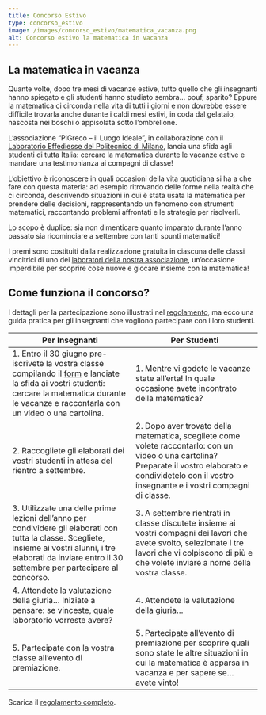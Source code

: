 ```yaml
---
title: Concorso Estivo
type: concorso_estivo
image: /images/concorso_estivo/matematica_vacanza.png
alt: Concorso estivo la matematica in vacanza
---
```

## La matematica in vacanza

Quante volte, dopo tre mesi di vacanze estive, tutto quello che gli insegnanti hanno spiegato e gli studenti hanno studiato sembra… pouf, sparito? Eppure la matematica ci circonda nella vita di tutti i giorni e non dovrebbe essere difficile trovarla anche durante i caldi mesi estivi, in coda dal gelataio, nascosta nei boschi o appisolata sotto l’ombrellone.

L’associazione “PiGreco – il Luogo Ideale”, in collaborazione con il [Laboratorio Effediesse del Politecnico di Milano](http://effediesse.mate.polimi.it/), lancia una sfida agli studenti di tutta Italia: cercare la matematica durante le vacanze estive e mandare una testimonianza ai compagni di classe!

L’obiettivo è riconoscere in quali occasioni della vita quotidiana si ha a che fare con questa materia: ad esempio ritrovando delle forme nella realtà che ci circonda, descrivendo situazioni in cui è stata usata la matematica per prendere delle decisioni, rappresentando un fenomeno con strumenti matematici, raccontando problemi affrontati e le strategie per risolverli.

Lo scopo è duplice: sia non dimenticare quanto imparato durante l’anno passato sia ricominciare a settembre con tanti spunti matematici!

I premi sono costituiti dalla realizzazione gratuita in ciascuna delle classi vincitrici di uno dei [laboratori della nostra associazione](http://pigreco.luogoideale.org/concorso_estivo_laboratori/), un’occasione imperdibile per scoprire cose nuove e giocare insieme con la matematica!

## Come funziona il concorso?

I dettagli per la partecipazione sono illustrati nel [regolamento](https://pigreco.luogoideale.org/volantini/Regolamento_matematica_in_vacanza.pdf), ma ecco una guida pratica per gli insegnanti che vogliono partecipare con i loro studenti. 

<table>
  <thead>
    <tr>
      <th>Per Insegnanti</th>
      <th>Per Studenti</th>
    </tr>
  </thead>
  <tbody>
    <tr>
        <td> 1. Entro il 30 giugno pre-iscrivete la vostra classe compilando il <a href="https://forms.gle/57HGQtdDB6VEAUZK6" target="_blank">form</a> e lanciate la sfida ai vostri studenti: cercare la matematica durante le vacanze e raccontarla con un video o una cartolina.</td>
      <td> 1. Mentre vi godete le vacanze state all’erta! In quale occasione avete incontrato della matematica?</td>
    </tr>
    <tr>
      <td>2. Raccogliete gli elaborati dei vostri studenti in attesa del rientro a settembre.</td>
    <td>2. Dopo aver trovato della matematica, scegliete come volete raccontarlo: con un video o una cartolina? Preparate il vostro elaborato e condividetelo con il vostro insegnante e i vostri compagni di classe.</td>
    </tr>
    <tr>
    <td>3. Utilizzate una delle prime lezioni dell’anno per condividere gli elaborati con tutta la classe. Scegliete, insieme ai vostri alunni, i tre elaborati da inviare entro il 30 settembre per partecipare al concorso.</td>
    <td>3. A settembre rientrati in classe discutete insieme ai vostri compagni dei lavori che avete svolto, selezionate i tre lavori che vi colpiscono di più e che volete inviare a nome della vostra classe.</td>
    </tr>
    <tr>
      <td>4. Attendete la valutazione della giuria… Iniziate a pensare: se vinceste, quale laboratorio vorreste avere?</td>
      <td>4. Attendete la valutazione della giuria… </td>
    </tr>
    <tr>
      <td>5. Partecipate con la vostra classe all’evento di premiazione.</td>
   <td>5. Partecipate all’evento di premiazione per scoprire quali sono state le altre situazioni in cui la matematica è apparsa in vacanza e per sapere se… avete vinto!</td>
    </tr>
  </tbody>
</table>

Scarica il [regolamento completo](https://pigreco.luogoideale.org/volantini/Regolamento_matematica_in_vacanza.pdf).
